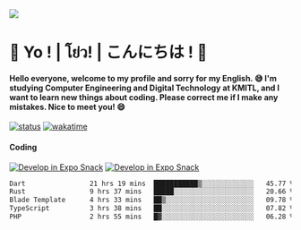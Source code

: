 <a href="#">
  <img src="https://user-images.githubusercontent.com/53619535/207896410-fee92aa4-65f2-4b27-91d3-86f8424178d3.gif" />
</a>

# 👋 Yo ! | โย่ว! | こんにちは ! 👋

<h4>Hello everyone, welcome to my profile and sorry for my English. 😅
I'm studying Computer Engineering and Digital Technology at KMITL, and I want to learn new things about coding. Please correct me if I make any mistakes. Nice to meet you! 😄</h4>

[![status](https://img.shields.io/badge/Freelance_status-Not_Avaliable-red)](https://whyzotee.vercel.app)
[![wakatime](https://wakatime.com/badge/user/3ff4daa0-dc37-4cca-9446-11cce239b396.svg)](https://wakatime.com/@3ff4daa0-dc37-4cca-9446-11cce239b396)

#### Coding
[![Develop in Expo Snack](https://img.shields.io/badge/Flutter-119EFF.svg?style=for-the-badge&logo=flutter&labelColor=FFF&logoColor=119EFF)](https://flutter.dev/)
[![Develop in Expo Snack](https://img.shields.io/badge/Expo-000.svg?style=for-the-badge&logo=EXPO&labelColor=FFF&logoColor=000)](https://expo.dev/)

<!--START_SECTION:waka-->

```txt
Dart                21 hrs 19 mins  ███████████▒░░░░░░░░░░░░░   45.77 %
Rust                9 hrs 37 mins   █████░░░░░░░░░░░░░░░░░░░░   20.66 %
Blade Template      4 hrs 33 mins   ██▒░░░░░░░░░░░░░░░░░░░░░░   09.78 %
TypeScript          3 hrs 38 mins   ██░░░░░░░░░░░░░░░░░░░░░░░   07.82 %
PHP                 2 hrs 55 mins   █▓░░░░░░░░░░░░░░░░░░░░░░░   06.28 %
```

<!--END_SECTION:waka-->

